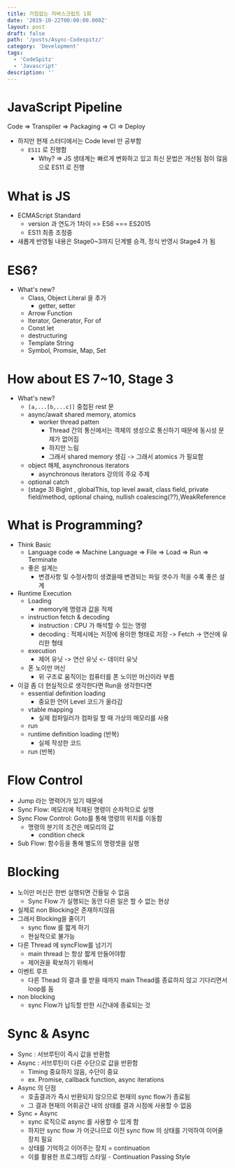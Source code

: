 ```yaml
---
title: 거침없는 자바스크립트 1회
date: '2019-10-22T00:00:00.000Z'
layout: post
draft: false
path: '/posts/Async-Codespitz/'
category: 'Development'
tags:
  - 'CodeSpitz'
  - 'Javascript'
description: ''
---
```


# JavaScript Pipeline

Code => Transpiler => Packaging => CI => Deploy

- 하지만 현재 스터디에서는 Code level 만 공부함
  - `ES11` 로 진행함
    - Why? => JS 생태계는 빠르게 변화하고 있고 최신 문법은 개선됨 점이 많음으로 ES11 로 진행

# What is JS

- ECMAScript Standard
  - version 과 연도가 1차이 => ES6 === ES2015
  - ES11 최종 조정중
- 새롭게 반영될 내용은 Stage0~3까지 단계별 승격, 정식 반영시 Stage4 가 됨

# ES6?

- What's new?
  - Class, Object Literal 을 추가
    - getter, setter
  - Arrow Function
  - Iterator, Generator, For of
  - Const let
  - destructuring
  - Template String
  - Symbol, Promsie, Map, Set

# How about ES 7~10, Stage 3

- What's new?
  - `[a,...[b,...c]]` 중첩된 rest 문
  - async/await shared memory, atomics
    - worker thread patten
      - Thread 간의 통신에서는 객체의 생성으로 통신하기 때문에 동시성 문제가 없어짐
      - 하지만 느림
      - 그래서 shared memory 생김 -> 그래서 atomics 가 필요함
  - object 해체, asynchronous iterators
    - asynchronous iterators 강의의 주요 주제
  - optional catch
  - (stage 3) BigInt , globalThis, top level await, class field, private field/method, optional chaing, nullish coalescing(??),WeakReference

# What is Programming?

- Think Basic
  - Language code => Machine Language => File => Load => Run => Terminate
  - 좋은 설계는
    - 변경사항 및 수정사항이 생겼을때 변경되는 파일 갯수가 적을 수록 좋은 설계
- Runtime Execution
  - Loading
    - memory에 명령과 값을 적제
  - instruction fetch & decoding
    - instruction : CPU 가 해석할 수 있는 명령
    - decoding : 적제시에는 저장에 용이한 형태로 저장 -> Fetch -> 연산에 유리한 형태
  - execution
    - 제어 유닛 -> 연산 유닛 <- 데이터 유닛
  - 폰 노이만 머신
    - 위 구조로 움직이는 컴퓨터를 폰 노이만 머신이라 부름
- 이걸 좀 더 현실적으로 생각한다면 Run을 생각한다면
  - essential definition loading
    - 중요한 언어 Level 코드가 올라감
  - vtable mapping
    - 실제 컴파일러가 컴파일 할 때 가상의 메모리를 사용
  - run
  - runtime definition loading (반복)
    - 실제 작성한 코드
  - run (반복)

# Flow Control

- Jump 라는 명력어가 있기 때문에
- Sync Flow: 메모리에 적재된 명령이 순차적으로 실행
- Sync Flow Control: Goto를 통해 명령의 위치를 이동함
  - 명령의 분기의 조건은 메모리의 값
    - condition check
- Sub Flow: 함수등을 통해 별도의 명령셋을 실행

# Blocking

- 노이만 머신은 한번 실행되면 건들일 수 없음
  - Sync Flow 가 실행되는 동안 다른 일은 할 수 없는 현상
- 실제로 non Blocking은 존재하지않음
- 그래서 Blocking을 줄이기
  - sync flow 를 짧게 하기
  - 현실적으로 불가능
- 다른 Thread 에 syncFlow를 넘기기
  - main thread 는 항상 짧게 만들어야함
  - 제어권을 확보하기 위해서
- 이벤트 루프
  - 다른 Thead 의 결과 를 받을 때까지 main Thead를 종료하지 않고 기다리면서 loop를 돔
- non blocking
  - sync Flow가 납득할 만한 시간내에 종료되는 것

# Sync & Async

- Sync : 서브루틴이 즉시 값을 반환함
- Async : 서브루틴이 다른 수단으로 값을 반환함
  - Timing 중요하지 않음, 수단이 중요
  - ex. Promise, callback function, async iterations
- Async 의 단점
  - 호출결과가 즉시 반환되지 않으므로 현재의 sync flow가 종료됨
  - 그 결과 현재의 어휘공간 내의 상태를 결과 시점에 사용할 수 없음
- Sync + Async
  - sync 로직으로 async 를 사용할 수 있게 함
  - 하지만 sync flow 가 어긋나므로 이전 sync flow 의 상태를 기억하여 이어줄 장치 필요
  - 상태를 기억하고 이어주는 장치 = continuation
  - 이를 활용한 프로그래밍 스타일 - Continuation Passing Style
